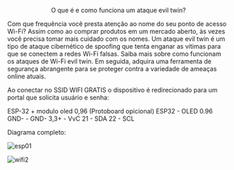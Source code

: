 <p style="text-align: center;">O que é e como funciona um ataque evil twin?</p>


Com que frequência você presta atenção ao nome do seu ponto de acesso Wi-Fi? Assim como ao comprar produtos em um mercado aberto, às vezes você precisa tomar mais cuidado com os nomes. Um ataque evil twin é um tipo de ataque cibernético de spoofing que tenta enganar as vítimas para que se conectem a redes Wi-Fi falsas. Saiba mais sobre como funcionam os ataques de Wi-Fi evil twin. Em seguida, adquira uma ferramenta de segurança abrangente para se proteger contra a variedade de ameaças online atuais.

Ao conectar no SSID WIFI GRATIS o dispositivo é redirecionado para um portal que solicita usuário e senha:

ESP-32 + modulo oled 0,96 (Protoboard opicional)
ESP32 - OLED 0.96
GND-   -   GND-
3,3+  -    VvC
21    -    SDA
22    -    SCL
 

Diagrama completo:

![esp01](https://github.com/user-attachments/assets/8bfd7af9-bf85-4b8b-939f-3c195f6f2a30)

![wifi2](https://github.com/user-attachments/assets/fa404761-1876-4c86-a7b8-2c88974fb673)
